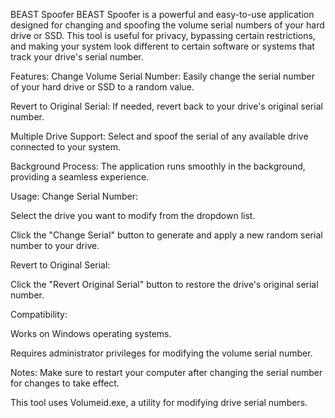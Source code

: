 BEAST Spoofer
BEAST Spoofer is a powerful and easy-to-use application designed for changing and spoofing the volume serial numbers of your hard drive or SSD. This tool is useful for privacy, bypassing certain restrictions, and making your system look different to certain software or systems that track your drive's serial number.

Features:
Change Volume Serial Number: Easily change the serial number of your hard drive or SSD to a random value.

Revert to Original Serial: If needed, revert back to your drive's original serial number.

Multiple Drive Support: Select and spoof the serial of any available drive connected to your system.

Background Process: The application runs smoothly in the background, providing a seamless experience.

Usage:
Change Serial Number:

Select the drive you want to modify from the dropdown list.

Click the "Change Serial" button to generate and apply a new random serial number to your drive.

Revert to Original Serial:

Click the "Revert Original Serial" button to restore the drive's original serial number.

Compatibility:

Works on Windows operating systems.

Requires administrator privileges for modifying the volume serial number.

Notes:
Make sure to restart your computer after changing the serial number for changes to take effect.

This tool uses Volumeid.exe, a utility for modifying drive serial numbers.
